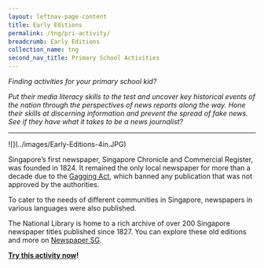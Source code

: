```yaml
---
layout: leftnav-page-content
title: Early Editions
permalink: /tng/pri-activity/
breadcrumb: Early Editions
collection_name: tng
second_nav_title: Primary School Activities
---
```


*Finding activities for your primary school kid?*

*Put their media literacy skills to the test and uncover key historical events of the nation through the perspectives of news reports along the way. Hone their skills at discerning information and prevent the spread of fake news. See if they have what it takes to be a news journalist?*

<hr>
![](../images/Early-Editions-4in.JPG)

Singapore’s first newspaper, Singapore Chronicle and Commercial Register, was founded in 1824. It remained the only local newspaper for more than a decade due to the [Gagging Act](https://eresources.nlb.gov.sg/infopedia/articles/SIP_88_2005-02-03.html), which banned any publication that was not approved by the authorities.

To cater to the needs of different communities in Singapore, newspapers in various languages were also published. 

The National Library is home to a rich archive of over 200 Singapore newspaper titles published since 1827. You can explore these old editions and more on [Newspaper SG](https://eresources.nlb.gov.sg/newspapers).

**[Try this activity now](https://go.gov.sg/tng-primary-activity1)!**







